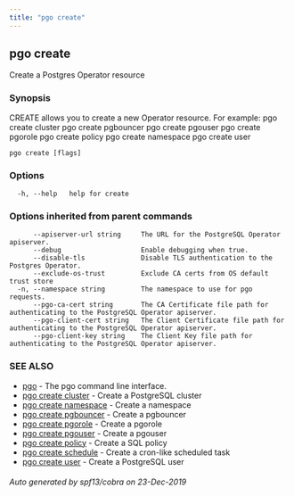 ```yaml
---
title: "pgo create"
---
```

## pgo create

Create a Postgres Operator resource

### Synopsis

CREATE allows you to create a new Operator resource. For example:
    pgo create cluster
    pgo create pgbouncer
    pgo create pgouser
    pgo create pgorole
    pgo create policy
    pgo create namespace
    pgo create user

```
pgo create [flags]
```

### Options

```
  -h, --help   help for create
```

### Options inherited from parent commands

```
      --apiserver-url string     The URL for the PostgreSQL Operator apiserver.
      --debug                    Enable debugging when true.
      --disable-tls              Disable TLS authentication to the Postgres Operator.
      --exclude-os-trust         Exclude CA certs from OS default trust store
  -n, --namespace string         The namespace to use for pgo requests.
      --pgo-ca-cert string       The CA Certificate file path for authenticating to the PostgreSQL Operator apiserver.
      --pgo-client-cert string   The Client Certificate file path for authenticating to the PostgreSQL Operator apiserver.
      --pgo-client-key string    The Client Key file path for authenticating to the PostgreSQL Operator apiserver.
```

### SEE ALSO

* [pgo](/operatorcli/cli/pgo/)	 - The pgo command line interface.
* [pgo create cluster](/operatorcli/cli/pgo_create_cluster/)	 - Create a PostgreSQL cluster
* [pgo create namespace](/operatorcli/cli/pgo_create_namespace/)	 - Create a namespace
* [pgo create pgbouncer](/operatorcli/cli/pgo_create_pgbouncer/)	 - Create a pgbouncer 
* [pgo create pgorole](/operatorcli/cli/pgo_create_pgorole/)	 - Create a pgorole
* [pgo create pgouser](/operatorcli/cli/pgo_create_pgouser/)	 - Create a pgouser
* [pgo create policy](/operatorcli/cli/pgo_create_policy/)	 - Create a SQL policy
* [pgo create schedule](/operatorcli/cli/pgo_create_schedule/)	 - Create a cron-like scheduled task
* [pgo create user](/operatorcli/cli/pgo_create_user/)	 - Create a PostgreSQL user

###### Auto generated by spf13/cobra on 23-Dec-2019
